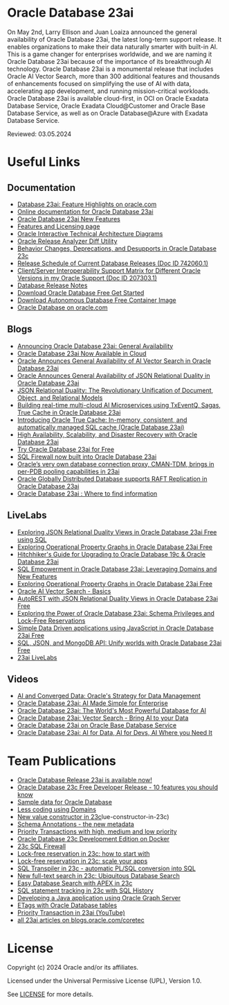 # Oracle Database 23ai

On May 2nd, Larry Ellison and Juan Loaiza announced the general availability of Oracle Database 23ai, the latest long-term support release. It enables organizations to make their data naturally smarter with built-in AI. This is a game changer for enterprises worldwide, and we are naming it Oracle Database 23ai because of the importance of its breakthrough AI technology. Oracle Database 23ai is a monumental release that includes Oracle AI Vector Search, more than 300 additional features and thousands of enhancements focused on simplifying the use of AI with data, accelerating app development, and running mission-critical workloads.
Oracle Database 23ai is available cloud-first, in OCI on Oracle Exadata Database Service, Oracle Exadata Cloud@Customer and Oracle Base Database Service, as well as on Oracle Database@Azure with Exadata Database Service.

Reviewed: 03.05.2024
 
# Useful Links  
 
## Documentation

- [Database 23ai: Feature Highlights on oracle.com](https://www.oracle.com/database/23ai/)
- [Online documentation for Oracle Database 23ai](https://docs.oracle.com/en/database/oracle/oracle-database/23/index.html)
- [Oracle Database 23ai New Features](https://docs.oracle.com/en/database/oracle/oracle-database/23/nfcoa/)
- [Features and Licensing page](https://apex.oracle.com/database-features/)
- [Oracle Interactive Technical Architecture Diagrams](https://docs.oracle.com/en/database/oracle/oracle-database/23/aliad/iad_home.html)
- [Oracle Release Analyzer Diff Utility](https://oradiff.oracle.com/ords/r/oradiff/oradiff/home?session=226168768557352)
- [Behavior Changes, Deprecations, and Desupports in Oracle Database 23c](https://docs.oracle.com/en/database/oracle/oracle-database/23/upgrd/oracle-database-changes-deprecations-desupports.html#GUID-2C4FCA8B-2617-49B9-89BD-A13A2BE42DCC)
- [Release Schedule of Current Database Releases (Doc ID 742060.1)](https://support.oracle.com/epmos/faces/SearchDocDisplay?_adf.ctrl-state=mvnp04tut_4&_afrLoop=452693095963092#aref_section13)
- [Client/Server Interoperability Support Matrix for Different Oracle Versions in my Oracle Support (Doc ID 207303.1)](https://support.oracle.com/epmos/faces/DocumentDisplay?_afrLoop=466448281697580&id=207303.1&_afrWindowMode=0&_adf.ctrl-state=nbfmqzpug_4)
- [Database Release Notes](https://docs.oracle.com/en/database/oracle/oracle-database/23/rnrdm/purpose-these-release-notes.html)
- [Download Oracle Database Free Get Started](https://www.oracle.com/database/free/get-started/)
- [Download Autonomous Database Free Container Image](https://www.oracle.com/autonomous-database/free-trial/#free-container-image)
- [Oracle Database on oracle.com](https://www.oracle.com/database/)

## Blogs
  
- [Announcing Oracle Database 23ai: General Availability](https://blogs.oracle.com/database/post/oracle-23ai-now-generally-available)
- [Oracle Database 23ai Now Available in Cloud](https://blogs.oracle.com/database/post/oracle-database-23ai-now-available-in-the-cloud)
- [Oracle Announces General Availability of AI Vector Search in Oracle Database 23ai](https://blogs.oracle.com/database/post/oracle-announces-general-availability-of-ai-vector-search-in-oracle-database-23ai)
- [Oracle Announces General Availability of JSON Relational Duality in Oracle Database 23ai](https://blogs.oracle.com/database/post/oracle-announces-general-availability-of-json-relational-duality-in-oracle-database-23ai)
- [JSON Relational Duality: The Revolutionary Unification of Document, Object, and Relational Models](https://blogs.oracle.com/database/post/json-relational-duality-app-dev)
- [Building real-time multi-cloud AI Microservices using TxEventQ, Sagas, True Cache in Oracle Database 23ai](https://blogs.oracle.com/developers/post/building-realtime-multicloud-ai-microservices-using-txeventq-sagas-truecache-in-oracle-database-23ai)
- [Introducing Oracle True Cache: In-memory, consistent, and automatically managed SQL cache (Oracle Database 23ai)](https://blogs.oracle.com/database/post/introducing-oracle-true-cache)
- [High Availability, Scalability, and Disaster Recovery with Oracle Database 23ai](https://blogs.oracle.com/maa/post/high-availability-scalability-and-disaster-recovery-with-oracle-database-23ai)
- [Try Oracle Database 23ai for Free](https://blogs.oracle.com/datawarehousing/post/23ai-autonomous-database-free)
- [SQL Firewall now built into Oracle Database 23ai](https://blogs.oracle.com/cloudsecurity/post/sql-firewall-now-built-into-oracle-database-23c)
- [Oracle’s very own database connection proxy, CMAN-TDM, brings in per-PDB pooling capabilities in 23ai](https://medium.com/oracledevs/oracles-very-own-database-connection-proxy-cman-tdm-brings-in-per-pdb-pooling-capabilities-in-6077ee32d4b0)
- [Oracle Globally Distributed Database supports RAFT Replication in Oracle Database 23ai](https://blogs.oracle.com/database/post/raft-replication-in-distributed-23c)
- [Oracle Database 23ai : Where to find information](https://blogs.oracle.com/database/post/oracle-database-23ai-where-to-find-more-information)


## LiveLabs
  
- [Exploring JSON Relational Duality Views in Oracle Database 23ai Free using SQL](https://apexapps.oracle.com/pls/apex/r/dbpm/livelabs/view-workshop?wid=3638&clear=RR,180&session=31118664182814)
- [Exploring Operational Property Graphs in Oracle Database 23ai Free](https://apexapps.oracle.com/pls/apex/r/dbpm/livelabs/view-workshop?wid=3659&clear=RR,180&session=31118664182814)
- [Hitchhiker's Guide for Upgrading to Oracle Database 19c & Oracle Database 23ai](https://apexapps.oracle.com/pls/apex/r/dbpm/livelabs/view-workshop?wid=606&clear=RR,180&session=31118664182814)
- [SQL Empowerment in Oracle Database 23ai: Leveraging Domains and New Features](https://apexapps.oracle.com/pls/apex/r/dbpm/livelabs/view-workshop?wid=3835&clear=RR,180&session=31118664182814)
- [Exploring Operational Property Graphs in Oracle Database 23ai Free](https://apexapps.oracle.com/pls/apex/r/dbpm/livelabs/view-workshop?wid=3659&clear=RR,180&session=31118664182814)
- [Oracle AI Vector Search - Basics](https://apexapps.oracle.com/pls/apex/r/dbpm/livelabs/view-workshop?wid=1070&clear=RR,180&session=31118664182814)
- [AutoREST with JSON Relational Duality Views in Oracle Database 23ai Free](https://apexapps.oracle.com/pls/apex/r/dbpm/livelabs/view-workshop?wid=3634&clear=RR,180&session=113880689065507)
- [Exploring the Power of Oracle Database 23ai: Schema Privileges and Lock-Free Reservations](https://apexapps.oracle.com/pls/apex/r/dbpm/livelabs/view-workshop?wid=3716&clear=RR,180&session=31118664182814)
- [Simple Data Driven applications using JavaScript in Oracle Database 23ai Free](https://apexapps.oracle.com/pls/apex/r/dbpm/livelabs/view-workshop?wid=3696&clear=RR,180&session=113880689065507)
- [SQL, JSON, and MongoDB API: Unify worlds with Oracle Database 23ai Free](https://apexapps.oracle.com/pls/apex/r/dbpm/livelabs/view-workshop?wid=3635&clear=RR,180&session=113880689065507)
- [23ai LiveLabs](https://apexapps.oracle.com/pls/apex/f?p=133:100:31118664182814::::SEARCH:23ai) 

## Videos

- [AI and Converged Data: Oracle's Strategy for Data Management](https://www.youtube.com/watch?v=4yobT4rtmeo)
- [Oracle Database 23ai: AI Made Simple for Enterprise](https://www.youtube.com/watch?v=TRDDsStoMxc)
- [Oracle Database 23ai: The World's Most Powerful Database for AI](https://www.youtube.com/watch?v=r7enzKYWcbI)
- [Oracle Database 23ai: Vector Search - Bring AI to your Data](https://www.youtube.com/watch?v=pu79sny1AzY)
- [Oracle Database 23ai on Oracle Base Database Service](https://www.youtube.com/watch?v=9F4RbnXCXeM)
- [Oracle Database 23ai: AI for Data, AI for Devs, AI Where you Need It](https://www.youtube.com/watch?v=ksVgnhbxj9w)

 
# Team Publications 

- [Oracle Database Release 23ai is available now!](https://blogs.oracle.com/coretec/post/oracle-database-release-23ai)
- [Oracle Database 23c Free Developer Release - 10 features you should know](https://blogs.oracle.com/coretec/post/oracle-database-23c-free-developer-sql)
- [Sample data for Oracle Database](https://blogs.oracle.com/coretec/post/sample-data-for-oracle-database)
- [Less coding using Domains](https://blogs.oracle.com/coretec/post/less-coding-with-sql-domains-in-23c)
- [New value constructor in 23c](https://blogs.oracle.com/coretec/post/new-va)lue-constructor-in-23c)
- [Schema Annotations - the new metadata](https://blogs.oracle.com/coretec/post/annotations-the-new-metadata-in-23c)
- [Priority Transactions with high, medium and low priority](https://blogs.oracle.com/coretec/post/automatic-transaction-rollback-in-23c)
- [Oracle Database 23c Development Edition on Docker](https://blogs.oracle.com/coretec/post/oracle-database-23c-development-edition-on-docker)
- [23c SQL Firewall](https://blogs.oracle.com/coretec/post/oracle-database-23c-development-edition-on-docker)
- [Lock-free reservation in 23c: how to start with](https://blogs.oracle.com/coretec/post/lock-free-reservation-in-23c)
- [Lock-free reservation in 23c: scale your apps](https://blogs.oracle.com/coretec/post/lock-free-reservation-in-23c)
- [SQL Transpiler in 23c - automatic PL/SQL conversion into SQL](https://blogs.oracle.com/coretec/post/sql-transpiler-in-23c)
- [New full-text search in 23c: Ubiquitous Database Search](https://blogs.oracle.com/coretec/post/sql-transpiler-in-23c)
- [Easy Database Search with APEX in 23c](https://blogs.oracle.com/coretec/post/easy-database-search-with-apex-in-23c)
- [SQL statement tracking in 23c with SQL History](https://blogs.oracle.com/coretec/post/easy-sql-statement-tracking-in23c)
- [Developing a Java application using Oracle Graph Server](https://blogs.oracle.com/coretec/post/developing-a-java-application-working-on-top-of-oracle-property-graph-server)
- [ETags with Oracle Database tables](https://blogs.oracle.com/coretec/post/valuebwith-table-data)
- [Priority Transaction in 23ai (YouTube)](https://youtu.be/_JoihIHOnTY)
- [all 23ai articles on blogs.oracle.com/coretec](https://blogs.oracle.com/coretec/category/cased-concurrency-control-rt-23ai)

# License

Copyright (c) 2024 Oracle and/or its affiliates.

Licensed under the Universal Permissive License (UPL), Version 1.0.

See [LICENSE](https://github.com/oracle-devrel/technology-engineering/blob/main/LICENSE) for more details.

